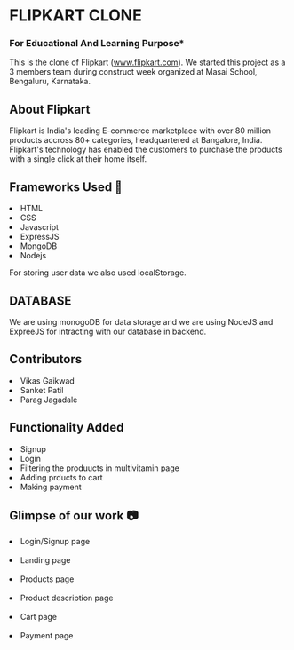 # FLIPKART CLONE

### For Educational And Learning Purpose*

This is the clone of Flipkart (www.flipkart.com). We started this project as a 3 members team during construct week organized at Masai School, Bengaluru, Karnataka.

## About Flipkart
Flipkart is India's leading E-commerce marketplace with over 80 million products accross 80+ categories, headquartered at Bangalore, India. Flipkart's technology has enabled the customers to purchase the products with a single click at their home itself.

## Frameworks Used 🌟
<li>HTML</li>
<li>CSS</li>
<li>Javascript</li>
<li>ExpressJS</li>
<li>MongoDB</li>
<li>Nodejs</li>

For storing user data we also used localStorage.

## DATABASE

We are using monogoDB for data storage and we are using NodeJS and ExpreeJS for intracting with our database in backend.

## Contributors
<li>Vikas Gaikwad</li>
<li>Sanket Patil</li>
<li>Parag Jagadale</li>

## Functionality Added
<li>Signup</li> 
<li>Login</li>
<li>Filtering the produucts in multivitamin page </li>
<li>Adding prducts to cart </li>
<li>Making payment </li>















## Glimpse of our work 📷
<li>Login/Signup page</li>
<br>
<img src=""></img>
<li>Landing page</li>
<br>
<img src=""></img>
<li>Products page</li>
<br>
<img src=""></img>
<li>Product description page</li>
<br>
<img src=""></img>
<li>Cart page</li>
<br>
<img src=""></img>
<li>Payment page</li>
<br>
<img src=""></img>
